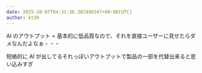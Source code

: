 ```yaml
---
date: 2025-10-07T04:31:36.387496347+00:00[UTC]
author: kt3k
---
```

AI のアウトプット = 基本的に低品質なので、それを直接ユーザーに見せたらダメなんだよなぁ・・・

短絡的に AI が出してるそれっぽいアウトプットで製品の一部を代替出来ると思い込みすぎ
